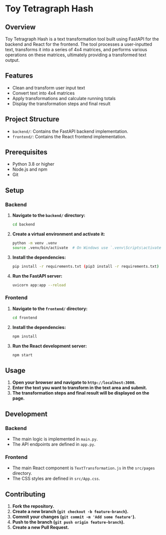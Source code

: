 # Toy Tetragraph Hash

## Overview

Toy Tetragraph Hash is a text transformation tool built using FastAPI for the backend and React for the frontend. The tool processes a user-inputted text, transforms it into a series of 4x4 matrices, and performs various operations on these matrices, ultimately providing a transformed text output.

## Features

- Clean and transform user input text
- Convert text into 4x4 matrices
- Apply transformations and calculate running totals
- Display the transformation steps and final result

## Project Structure

- `backend/`: Contains the FastAPI backend implementation.
- `frontend/`: Contains the React frontend implementation.

## Prerequisites

- Python 3.8 or higher
- Node.js and npm
- Git

## Setup

### Backend

1. **Navigate to the `backend/` directory:**
    ```sh
    cd backend
    ```

2. **Create a virtual environment and activate it:**
    ```sh
    python -m venv .venv
    source .venv/bin/activate  # On Windows use `.venv\Scripts\activate`
    ```

3. **Install the dependencies:**
    ```sh
    pip install -r requirements.txt (pip3 install -r requirements.txt) if python3
    ```

4. **Run the FastAPI server:**
    ```sh
    uvicorn app:app --reload
    ```

### Frontend

1. **Navigate to the `frontend/` directory:**
    ```sh
    cd frontend
    ```

2. **Install the dependencies:**
    ```sh
    npm install
    ```

3. **Run the React development server:**
    ```sh
    npm start
    ```

## Usage

1. **Open your browser and navigate to `http://localhost:3000`.**
2. **Enter the text you want to transform in the text area and submit.**
3. **The transformation steps and final result will be displayed on the page.**

## Development

### Backend

- The main logic is implemented in `main.py`.
- The API endpoints are defined in `app.py`.

### Frontend

- The main React component is `TextTransformation.js` in the `src/pages` directory.
- The CSS styles are defined in `src/App.css`.

## Contributing

1. **Fork the repository.**
2. **Create a new branch (`git checkout -b feature-branch`).**
3. **Commit your changes (`git commit -m 'Add some feature'`).**
4. **Push to the branch (`git push origin feature-branch`).**
5. **Create a new Pull Request.**


